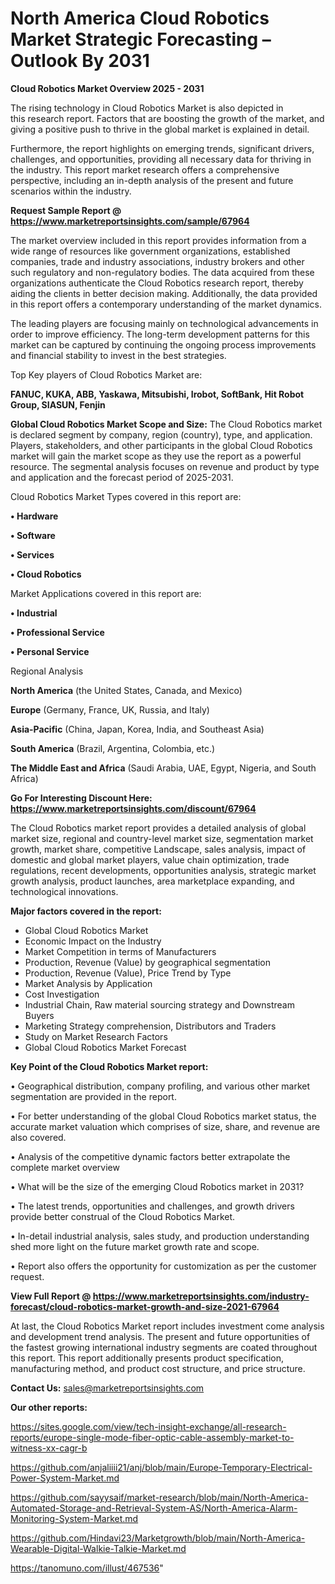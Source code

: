 # North America Cloud Robotics Market Strategic Forecasting – Outlook By 2031

<Strong> Cloud Robotics Market Overview 2025 - 2031</strong>

The rising technology in Cloud Robotics Market is also depicted in this research report. Factors that are boosting the growth of the market, and giving a positive push to thrive in the global market is explained in detail.

Furthermore, the report highlights on emerging trends, significant drivers, challenges, and opportunities, providing all necessary data for thriving in the industry. This report market research offers a comprehensive perspective, including an in-depth analysis of the present and future scenarios within the industry.

<strong>Request Sample Report @ <a href=https://www.marketreportsinsights.com/sample/67964>https://www.marketreportsinsights.com/sample/67964</a></strong>

The market overview included in this report provides information from a wide range of resources like government organizations, established companies, trade and industry associations, industry brokers and other such regulatory and non-regulatory bodies. The data acquired from these organizations authenticate the Cloud Robotics research report, thereby aiding the clients in better decision making. Additionally, the data provided in this report offers a contemporary understanding of the market dynamics.

The leading players are focusing mainly on technological advancements in order to improve efficiency. The long-term development patterns for this market can be captured by continuing the ongoing process improvements and financial stability to invest in the best strategies.

Top Key players of Cloud Robotics Market are:

<strong>FANUC, KUKA, ABB, Yaskawa, Mitsubishi, Irobot, SoftBank, Hit Robot Group, SIASUN, Fenjin</strong>

<strong><b>Global Cloud Robotics Market Scope and Size:</b></strong>
The Cloud Robotics market is declared segment by company, region (country), type, and application. Players, stakeholders, and other participants in the global Cloud Robotics market will gain the market scope as they use the report as a powerful resource. The segmental analysis focuses on revenue and product by type and application and the forecast period of 2025-2031.

Cloud Robotics Market Types covered in this report are:

<strong>• Hardware

• Software

• Services

• Cloud Robotics</strong>

Market Applications covered in this report are:

<strong>• Industrial

• Professional Service

• Personal Service</strong> 

Regional Analysis

<strong>North America</strong> (the United States, Canada, and Mexico)

<strong>Europe</strong> (Germany, France, UK, Russia, and Italy)

<strong>Asia-Pacific</strong> (China, Japan, Korea, India, and Southeast Asia)

<strong>South America</strong> (Brazil, Argentina, Colombia, etc.)

<strong>The Middle East and Africa</strong> (Saudi Arabia, UAE, Egypt, Nigeria, and South Africa)

<strong>Go For Interesting Discount Here: <a href=https://www.marketreportsinsights.com/discount/67964>https://www.marketreportsinsights.com/discount/67964</a></strong>

The Cloud Robotics market report provides a detailed analysis of global market size, regional and country-level market size, segmentation market growth, market share, competitive Landscape, sales analysis, impact of domestic and global market players, value chain optimization, trade regulations, recent developments, opportunities analysis, strategic market growth analysis, product launches, area marketplace expanding, and technological innovations.

<strong><b>Major factors covered in the report:</b></strong>
<ul>
  <li>Global Cloud Robotics Market </li>
  <li>Economic Impact on the Industry</li>
  <li>Market Competition in terms of Manufacturers</li>
  <li>Production, Revenue (Value) by geographical segmentation</li>
  <li>Production, Revenue (Value), Price Trend by Type</li>
  <li>Market Analysis by Application</li>
  <li>Cost Investigation</li>
  <li>Industrial Chain, Raw material sourcing strategy and Downstream Buyers</li>
  <li>Marketing Strategy comprehension, Distributors and Traders</li>
  <li>Study on Market Research Factors</li>
  <li>Global Cloud Robotics Market Forecast</li>
</ul>

<strong><b>Key Point of the Cloud Robotics Market report:</b></strong>

• Geographical distribution, company profiling, and various other market segmentation are provided in the report.

• For better understanding of the global Cloud Robotics market status, the accurate market valuation which comprises of size, share, and revenue are also covered.

• Analysis of the competitive dynamic factors better extrapolate the complete market overview

• What will be the size of the emerging Cloud Robotics market in 2031?

• The latest trends, opportunities and challenges, and growth drivers provide better construal of the Cloud Robotics Market.

• In-detail industrial analysis, sales study, and production understanding shed more light on the future market growth rate and scope.

• Report also offers the opportunity for customization as per the customer request.

<strong><b>View Full Report @ <a href=https://www.marketreportsinsights.com/industry-forecast/cloud-robotics-market-growth-and-size-2021-67964>https://www.marketreportsinsights.com/industry-forecast/cloud-robotics-market-growth-and-size-2021-67964</a></b></strong>


At last, the Cloud Robotics Market report includes investment come analysis and development trend analysis. The present and future opportunities of the fastest growing international industry segments are coated throughout this report. This report additionally presents product specification, manufacturing method, and product cost structure, and price structure.

<strong>Contact Us:</strong>
sales@marketreportsinsights.com

<strong>Our other reports:</strong>

<a href=https://sites.google.com/view/tech-insight-exchange/all-research-reports/europe-single-mode-fiber-optic-cable-assembly-market-to-witness-xx-cagr-b>https://sites.google.com/view/tech-insight-exchange/all-research-reports/europe-single-mode-fiber-optic-cable-assembly-market-to-witness-xx-cagr-b</a>

<a href=https://github.com/anjaliiii21/anj/blob/main/Europe-Temporary-Electrical-Power-System-Market.md>https://github.com/anjaliiii21/anj/blob/main/Europe-Temporary-Electrical-Power-System-Market.md</a>

<a href=https://github.com/sayysaif/market-research/blob/main/North-America-Automated-Storage-and-Retrieval-System-AS/North-America-Alarm-Monitoring-System-Market.md>https://github.com/sayysaif/market-research/blob/main/North-America-Automated-Storage-and-Retrieval-System-AS/North-America-Alarm-Monitoring-System-Market.md</a>

<a href=https://github.com/Hindavi23/Marketgrowth/blob/main/North-America-Wearable-Digital-Walkie-Talkie-Market.md>https://github.com/Hindavi23/Marketgrowth/blob/main/North-America-Wearable-Digital-Walkie-Talkie-Market.md</a>

<a href=https://tanomuno.com/illust/467536>https://tanomuno.com/illust/467536</a>"
